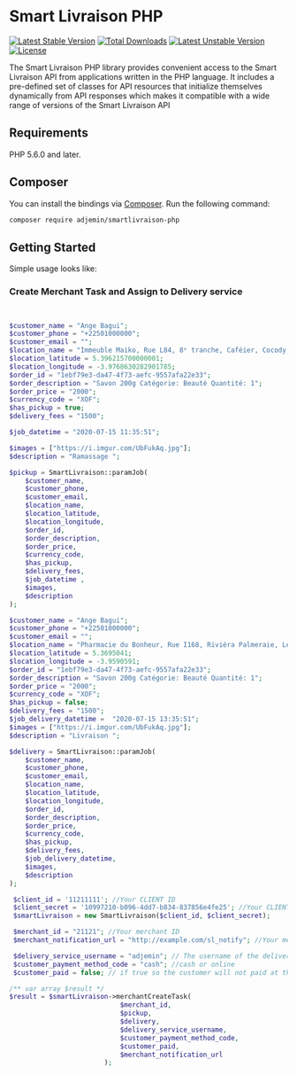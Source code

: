 # Smart Livraison PHP

[![Latest Stable Version](https://poser.pugx.org/phpunit/phpunit/v)](//packagist.org/packages/phpunit/phpunit) [![Total Downloads](https://poser.pugx.org/phpunit/phpunit/downloads)](//packagist.org/packages/phpunit/phpunit) [![Latest Unstable Version](https://poser.pugx.org/phpunit/phpunit/v/unstable)](//packagist.org/packages/phpunit/phpunit) [![License](https://poser.pugx.org/phpunit/phpunit/license)](//packagist.org/packages/phpunit/phpunit)

The Smart Livraison PHP library provides convenient access to the Smart Livraison API from
applications written in the PHP language. It includes a pre-defined set of
classes for API resources that initialize themselves dynamically from API
responses which makes it compatible with a wide range of versions of the Smart Livraison API

## Requirements

PHP 5.6.0 and later.

## Composer

You can install the bindings via [Composer](http://getcomposer.org/). Run the following command:

```bash
composer require adjemin/smartlivraison-php
```

## Getting Started

Simple usage looks like:

### Create Merchant Task and Assign to Delivery service

```php


$customer_name = "Ange Bagui"; 
$customer_phone = "+22501000000";
$customer_email = "";
$location_name = "Immeuble Maiko, Rue L84, 8ᵉ tranche, Caféier, Cocody, Abidjan, 28, Côte d'Ivoire";
$location_latitude = 5.396215700000001; 
$location_longitude = -3.9768630282901785; 
$order_id = "1ebf79e3-da47-4f73-aefc-9557afa22e33";
$order_description = "Savon 200g Catégorie: Beauté Quantité: 1";
$order_price = "2000";
$currency_code = "XOF";
$has_pickup = true;
$delivery_fees = "1500";

$job_datetime = "2020-07-15 11:35:51";

$images = ["https://i.imgur.com/UbFukAq.jpg"];
$description = "Ramassage ";

$pickup = SmartLivraison::paramJob(
    $customer_name, 
    $customer_phone,
    $customer_email,
    $location_name, 
    $location_latitude, 
    $location_longitude, 
    $order_id, 
    $order_description,
    $order_price,
    $currency_code,
    $has_pickup,
    $delivery_fees,
    $job_datetime ,
    $images,
    $description
);

$customer_name = "Ange Bagui"; 
$customer_phone = "+22501000000";
$customer_email = "";
$location_name = "Pharmacie du Bonheur, Rue I168, Riviéra Palmeraie, Les Palmeraies, Palmeraie, Cocody, Abidjan, BP 51 CIDEX 3 ABIDJAN, Côte d'Ivoire";
$location_latitude = 5.3695041; 
$location_longitude = -3.9590591; 
$order_id = "1ebf79e3-da47-4f73-aefc-9557afa22e33";
$order_description = "Savon 200g Catégorie: Beauté Quantité: 1";
$order_price = "2000";
$currency_code = "XOF";
$has_pickup = false;
$delivery_fees = "1500";
$job_delivery_datetime =  "2020-07-15 13:35:51";
$images = ["https://i.imgur.com/UbFukAq.jpg"];
$description = "Livraison ";

$delivery = SmartLivraison::paramJob(
    $customer_name, 
    $customer_phone,
    $customer_email,
    $location_name, 
    $location_latitude, 
    $location_longitude, 
    $order_id, 
    $order_description,
    $order_price,
    $currency_code,
    $has_pickup,
    $delivery_fees,
    $job_delivery_datetime,
    $images,
    $description
);

 $client_id = '11211111'; //Your CLIENT ID
 $client_secret = '10997210-b096-4dd7-b834-837856e4fe25'; //Your CLIENT SECRET
 $smartLivraison = new SmartLivraison($client_id, $client_secret);

 $merchant_id = "21121"; //Your merchant ID
 $merchant_notification_url = "http://example.com/sl_notify"; //Your merchant notification url

 $delivery_service_username = "adjemin"; // The username of the delivery service in Smart Livraison
 $customer_payment_method_code = "cash"; //cash or online
 $customer_paid = false; // if true so the customer will not paid at the delivery

/** var array $result */
$result = $smartLivraison->merchantCreateTask(
                            $merchant_id,
                            $pickup,
                            $delivery,
                            $delivery_service_username,
                            $customer_payment_method_code, 
                            $customer_paid,
                            $merchant_notification_url
                        );

```

